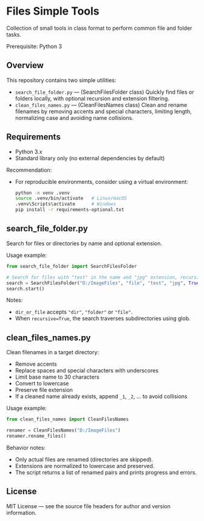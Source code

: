 # Files Simple Tools

Collection of small tools in class format to perform common file and folder tasks.

Prerequisite: Python 3

## Overview

This repository contains two simple utilities:

- `search_file_folder.py` — (SearchFilesFolder class) Quickly find files or folders locally, with optional recursion and extension filtering.
- `clean_files_names.py` — (CleanFilesNames class) Clean and rename filenames by removing accents and special characters, limiting length, normalizing case and avoiding name collisions.

## Requirements

- Python 3.x
- Standard library only (no external dependencies by default)

Recommendation:
- For reproducible environments, consider using a virtual environment:
  ```bash
  python -m venv .venv
  source .venv/bin/activate   # Linux/macOS
  .venv\Scripts\activate      # Windows
  pip install -r requirements-optional.txt
  ```

## search_file_folder.py

Search for files or directories by name and optional extension.

Usage example:
```py
from search_file_folder import SearchFilesFolder

# Search for files with "test" in the name and "jpg" extension, recursively
search = SearchFilesFolder("D:/ImageFiles", "file", "test", "jpg", True)
search.start()
```

Notes:
- `dir_or_file` accepts `"dir"`, `"folder"` or `"file"`.
- When `recursive=True`, the search traverses subdirectories using glob.

## clean_files_names.py

Clean filenames in a target directory:
- Remove accents
- Replace spaces and special characters with underscores
- Limit base name to 30 characters
- Convert to lowercase
- Preserve file extension
- If a cleaned name already exists, append `_1`, `_2`, ... to avoid collisions

Usage example:
```py
from clean_files_names import CleanFilesNames

renamer = CleanFilesNames("D:/ImageFiles")
renamer.rename_files()
```

Behavior notes:
- Only actual files are renamed (directories are skipped).
- Extensions are normalized to lowercase and preserved.
- The script returns a list of renamed pairs and prints progress and errors.

## License

MIT License — see the source file headers for author and version information.